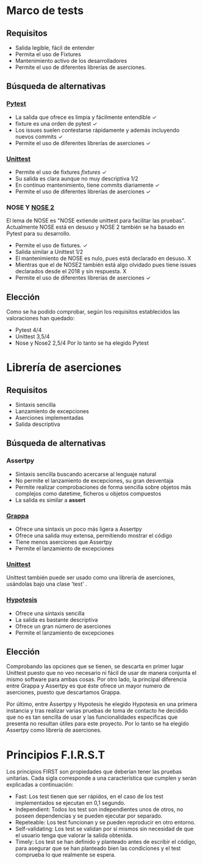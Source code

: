 # Marco de tests

## Requisitos

- Salida legible, fácil de entender
- Permita el uso de Fixtures
- Mantenimiento activo de los desarrolladores
- Permite el uso de diferentes librerías de aserciones.

## Búsqueda de alternativas

### [Pytest](https://github.com/pytest-dev/pytest)
- La salida que ofrece es limpia y fácilmente entendible ✓
- fixture es una orden de pytest ✓
- Los issues suelen contestarse rápidamente y además incluyendo nuevos commits ✓
- Permite el uso de diferentes librerías de aserciones ✓

### [Unittest](https://github.com/python/cpython/tree/main/Lib/unittest)
- Permite el uso de fixtures _fixtures_ ✓
- Su salida es clara aunque no muy descriptiva 1/2 
- En continuo mantenimiento, tiene commits diariamente  ✓
- Permite el uso de diferentes librerías de aserciones ✓

### NOSE Y [NOSE 2](https://github.com/nose-devs/nose2)
El lema de NOSE es "NOSE extiende unittest para facilitar las pruebas".
Actualmente NOSE está en desuso y NOSE 2 también se ha basado en Pytest para su desarrollo.
- Permite el uso de fixtures. ✓
- Salida similar a Unittest 1/2
- El mantenimiento de NOSE es nulo, pues está declarado en desuso. X
- Mientras que el de NOSE2 también está algo olvidado pues tiene issues declarados desde el 2018 y sin respuesta. X
- Permite el uso de diferentes librerías de aserciones ✓

## Elección
Como se ha podido comprobar, según los requisitos establecidos las valoraciones han quedado:
- Pytest 4/4
- Unittest 3,5/4
- Nose y Nose2 2,5/4
Por lo tanto se ha elegido Pytest 


# Librería de aserciones
## Requisitos
- Sintaxis sencilla
- Lanzamiento de excepciones
- Aserciones implementadas
- Salida descriptiva

## Búsqueda de alternativas

### Assertpy
- Sintaxis sencilla buscando acercarse al lenguaje natural
- No permite el lanzamiento de excepciones, su gran desventaja
- Permite realizar comprobaciones de forma sencilla sobre objetos más complejos como datetime, ficheros u objetos compuestos
- La salida es similar a __assert__

### [Grappa](https://github.com/grappa-py/grappa)
- Ofrece una sintaxis un poco más ligera a Assertpy
- Ofrece una salida muy extensa, permitiendo mostrar el código
- Tiene menos aserciones que Assertpy
- Permite el lanzamiento de excepciones

### [Unittest](https://github.com/python/cpython/tree/main/Lib/unittest)
Unittest también puede ser usado como una librería de aserciones, usándolas bajo una clase 'test' .

### [Hypotesis](https://github.com/HypothesisWorks/hypothesis) 
- Ofrece una sintaxis sencilla
- La salida es bastante descriptiva
- Ofrece un gran número de aserciones
- Permite el lanzamiento de excepciones

## Elección
 Comprobando las opciones que se tienen, se descarta en primer lugar Unittest puesto que no veo necesario ni fácil de usar de manera conjunta el mismo software para ambas cosas.
 Por otro lado, la principal diferencia entre Grappa y Assertpy es que éste ofrece un mayor numero de aserciones, puesto que descartamos Grappa.
 
 Por último, entre Assertpy y Hypotesis he elegido Hypotesis en una primera instancia y tras realizar varias pruebas de toma de contacto he decidido que no es tan sencilla de usar y las funcionalidades específicas que presenta no resultan útiles para este proyecto. 
 Por lo tanto se ha elegido Assertpy como librería de aserciones.


# Principios F.I.R.S.T
Los principios FIRST son propiedades que deberían tener las pruebas unitarias.
Cada sigla corresponde a una característica que cumplen y serán explicadas a continuación:
- Fast: Los test tienen que ser rápidos, en el caso de los test implementados se ejecutan en 0,1 segundo.
- Independient: Todos los test son independientes unos de otros, no poseen dependencias y se pueden ejecutar por separado.
- Repeteable: Los test funcionan y se pueden reproducir en otro entorno.
- Self-validating: Los test se validan por sí mismos sin necesidad de que el usuario tenga que valorar la salida obtenida.
- Timely: Los test se han definido y planteado antes de escribir el código, para asegurar que se han planteado bien las condiciones y el test comprueba lo que realmente se espera.


